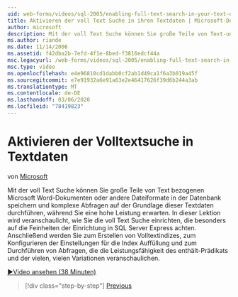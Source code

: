 ```yaml
---
uid: web-forms/videos/sql-2005/enabling-full-text-search-in-your-text-data
title: Aktivieren der voll Text Suche in ihren Textdaten | Microsoft-Dokumentation
author: microsoft
description: Mit der voll Text Suche können Sie große Teile von Text-und sogar Microsoft Word-Dokumenten oder andere Dateiformate in der Datenbank speichern und komplexe...
ms.author: riande
ms.date: 11/14/2006
ms.assetid: f42dba2b-7efd-4f1e-8bed-f3816edcf44a
msc.legacyurl: /web-forms/videos/sql-2005/enabling-full-text-search-in-your-text-data
msc.type: video
ms.openlocfilehash: e4e96810cd1dabb0cf2ab1d49ca1f6a3b019a45f
ms.sourcegitcommit: e7e91932a6e91a63e2e46417626f39d6b244a3ab
ms.translationtype: MT
ms.contentlocale: de-DE
ms.lasthandoff: 03/06/2020
ms.locfileid: "78419823"
---
```

# <a name="enabling-full-text-search-in-your-text-data"></a>Aktivieren der Volltextsuche in Textdaten

von [Microsoft](https://github.com/microsoft)

Mit der voll Text Suche können Sie große Teile von Text bezogenen Microsoft Word-Dokumenten oder andere Dateiformate in der Datenbank speichern und komplexe Abfragen auf der Grundlage dieser Textdaten durchführen, während Sie eine hohe Leistung erwarten. In dieser Lektion wird veranschaulicht, wie Sie die voll Text Suche einrichten, die besonders auf die Feinheiten der Einrichtung in SQL Server Express achten. Anschließend werden Sie zum Erstellen von Volltextindizes, zum Konfigurieren der Einstellungen für die Index Auffüllung und zum Durchführen von Abfragen, die die Leistungsfähigkeit des enthält-Prädikats und der vielen, vielen Variationen veranschaulichen.

[&#9654;Video ansehen (38 Minuten)](https://channel9.msdn.com/Blogs/ASP-NET-Site-Videos/enabling-full-text-search-in-your-text-data)

> [!div class="step-by-step"]
> [Previous](creating-and-using-stored-procedures.md)
